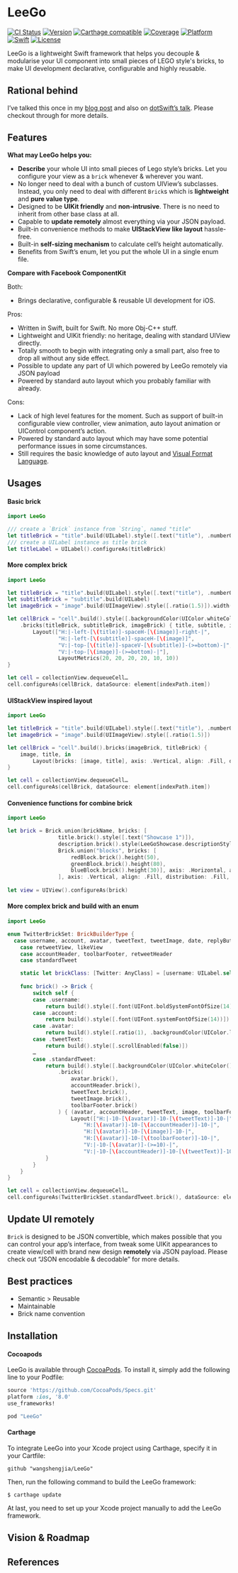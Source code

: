 # LeeGo

[![CI Status](http://img.shields.io/travis/wangshengjia/LeeGo.svg?style=flat)](https://travis-ci.org/wangshengjia/LeeGo)
[![Version](https://img.shields.io/cocoapods/v/LeeGo.svg?style=flat)](http://cocoapods.org/pods/LeeGo)
[![Carthage compatible](https://img.shields.io/badge/Carthage-compatible-4BC51D.svg?style=flat)](https://github.com/Carthage/Carthage)
[![Coverage](https://img.shields.io/codecov/c/github/wangshengjia/LeeGo.svg)](https://codecov.io/github/wangshengjia/LeeGo?branch=develop)
[![Platform](https://img.shields.io/badge/Platform-iOS-lightgray.svg?style=flat)](http://developer.apple.com)
[![Swift](https://img.shields.io/badge/Swift-2.2-orange.svg?style=flat)](https://swift.org)
[![License](https://img.shields.io/badge/License-MIT-blue.svg?style=flat)](https://tldrlegal.com/license/mit-license)

LeeGo is a lightweight Swift framework that helps you decouple & modularise your UI component into small pieces of LEGO style's bricks, to make UI development declarative, configurable and highly reusable.

## Rational behind
I’ve talked this once in my [blog post](https://medium.com/@victor_wang/build-your-cells-in-a-way-of-lego-fbf6a1133bb1#.ud8o1v5zl) and also on [dotSwift’s talk](http://www.thedotpost.com/2016/01/victor-wang-build-ios-ui-in-the-way-of-lego-bricks). Please checkout through for more details.

## Features

**What may LeeGo helps you:**

- **Describe** your whole UI into small pieces of Lego style’s bricks. Let you configure your view as a `brick` whenever & wherever you want.
- No longer need to deal with a bunch of custom UIView’s subclasses. Instead, you only need to deal with different `Brick`s which is **lightweight** and **pure value type**.
- Designed to be **UIKit friendly** and **non-intrusive**. There is no need to inherit from other base class at all.
- Capable to **update remotely** almost everything via your JSON payload.
- Built-in convenience methods to make **UIStackView like layout** hassle-free.
- Built-in **self-sizing mechanism** to calculate cell’s height automatically.
- Benefits from Swift’s enum, let you put the whole UI in a single enum file.

**Compare with Facebook ComponentKit**

Both:
- Brings declarative, configurable & reusable UI development for iOS.

Pros:
- Written in Swift, built for Swift. No more Obj-C++ stuff.
- Lightweight and UIKit friendly: no heritage, dealing with standard UIView directly.
- Totally smooth to begin with integrating only a small part, also free to drop all without any side effect.
- Possible to update any part of UI which powered by LeeGo remotely via JSON payload
- Powered by standard auto layout which you probably familiar with already.

Cons:
- Lack of high level features for the moment. Such as support of built-in configurable view controller, view animation, auto layout animation or UIControl component’s action.
- Powered by standard auto layout which may have some potential performance issues in some circumstances.
- Still requires the basic knowledge of auto layout and [Visual Format Language](https://developer.apple.com/library/ios/documentation/UserExperience/Conceptual/AutolayoutPG/VisualFormatLanguage.html).

## Usages
#### Basic brick

```swift
import LeeGo

/// create a `Brick` instance from `String`, named "title"
let titleBrick = "title".build(UILabel).style([.text("title"), .numberOfLines(0)])
/// create a UILabel instance as title brick
let titleLabel = UILabel().configureAs(titleBrick)

```

#### More complex brick

```swift
import LeeGo

let titleBrick = "title".build(UILabel).style([.text("title"), .numberOfLines(0)])
let subtitleBrick = "subtitle".build(UILabel)
let imageBrick = "image".build(UIImageView).style([.ratio(1.5)]).width(68)

let cellBrick = "cell".build().style([.backgroundColor(UIColor.whiteColor())])
    .bricks(titleBrick, subtitleBrick, imageBrick) { title, subtitle, image in
        Layout(["H:|-left-[\(title)]-spaceH-[\(image)]-right-|",
                "H:|-left-[\(subtitle)]-spaceH-[\(image)]",
                "V:|-top-[\(title)]-spaceV-[\(subtitle)]-(>=bottom)-|",
                "V:|-top-[\(image)]-(>=bottom)-|"], 
                LayoutMetrics(20, 20, 20, 20, 10, 10))
}

let cell = collectionView.dequeueCell…
cell.configureAs(cellBrick, dataSource: element[indexPath.item])
```

#### UIStackView inspired layout

```swift
import LeeGo

let titleBrick = "title".build(UILabel).style([.text("title"), .numberOfLines(0)])
let imageBrick = "image".build(UIImageView).style([.ratio(1.5)])

let cellBrick = "cell".build().bricks(imageBrick, titleBrick) { 
    image, title, in
        Layout(bricks: [image, title], axis: .Vertical, align: .Fill, distribution: .Fill)
}

let cell = collectionView.dequeueCell…
cell.configureAs(cellBrick, dataSource: element[indexPath.item])
```

#### Convenience functions for combine brick

```swift
import LeeGo

let brick = Brick.union(brickName, bricks: [
                title.brick().style([.text("Showcase 1")]),
                description.brick().style(LeeGoShowcase.descriptionStyle + [.text("Layout 3 blocks with `Top` alignment and `FillEqually` distribution")]),
                Brick.union("blocks", bricks: [
                    redBlock.brick().height(50),
                    greenBlock.brick().height(80),
                    blueBlock.brick().height(30)], axis: .Horizontal, align: .Top, distribution: .FillEqually, metrics: LayoutMetrics(0, 0, 0, 0, 10, 10)).style([.backgroundColor(UIColor.brownColor())])
                ], axis: .Vertical, align: .Fill, distribution: .Fill, metrics: defaultMetrics)
                
let view = UIView().configureAs(brick)
```

#### More complex brick and build with an enum

```swift
import LeeGo

enum TwitterBrickSet: BrickBuilderType {
  case username, account, avatar, tweetText, tweetImage, date, replyButton, retweetButton, retweetCount, likeButton, likeCount
    case retweetView, likeView
    case accountHeader, toolbarFooter, retweetHeader
    case standardTweet

    static let brickClass: [Twitter: AnyClass] = [username: UILabel.self, account: UILabel.self, avatar: UIImageView.self, tweetText: UITextView.self, …]
    
    func brick() -> Brick {
        switch self {
        case .username:
            return build().style([.font(UIFont.boldSystemFontOfSize(14))])
        case .account:
            return build().style([.font(UIFont.systemFontOfSize(14))])
        case .avatar:
            return build().style([.ratio(1), .backgroundColor(UIColor.lightGrayColor()), .cornerRadius(3)]).width(50)
        case .tweetText:
            return build().style([.scrollEnabled(false)])
        …
        case .standardTweet:
            return build().style([.backgroundColor(UIColor.whiteColor())])
                .bricks(
                    avatar.brick(),
                    accountHeader.brick(),
                    tweetText.brick(),
                    tweetImage.brick(),
                    toolbarFooter.brick()
                ) { (avatar, accountHeader, tweetText, image, toolbarFooter) in
                    Layout(["H:|-10-[\(avatar)]-10-[\(tweetText)]-10-|",
                        "H:[\(avatar)]-10-[\(accountHeader)]-10-|",
                        "H:[\(avatar)]-10-[\(image)]-10-|",
                        "H:[\(avatar)]-10-[\(toolbarFooter)]-10-|",
                        "V:|-10-[\(avatar)]-(>=10)-|",
                        "V:|-10-[\(accountHeader)]-10-[\(tweetText)]-10-[\(image)]-10-[\(toolbarFooter)]-(>=10)-|"])
            }
        }
    }
}

let cell = collectionView.dequeueCell…
cell.configureAs(TwitterBrickSet.standardTweet.brick(), dataSource: element[indexPath.item])
```

## Update UI remotely
`Brick` is designed to be JSON convertible, which makes possible that you can control your app’s interface, from tweak some UIKit appearances to create view/cell with brand new design **remotely** via JSON payload. Please check out “JSON encodable & decodable” for more details.

## Best practices
- Semantic > Reusable
- Maintainable
- Brick name convention

## Installation
#### Cocoapods
LeeGo is available through [CocoaPods](http://cocoapods.org). To install it, simply add the following line to your Podfile:

```ruby
source 'https://github.com/CocoaPods/Specs.git'
platform :ios, '8.0'
use_frameworks!

pod "LeeGo"
```
#### Carthage
To integrate LeeGo into your Xcode project using Carthage, specify it in your Cartfile:

```
github "wangshengjia/LeeGo"
```

Then, run the following command to build the LeeGo framework:

```
$ carthage update
```

At last, you need to set up your Xcode project manually to add the LeeGo framework.

## Vision & Roadmap

## References